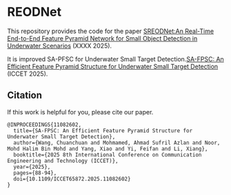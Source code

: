 # REODNet
This repository provides the code for the paper [SREODNet:An Real-Time End-to-End Feature Pyramid Network for Small Object Detection in Underwater Scenarios](https://xxxxxxxx) (XXXX 2025).

It is improved SA-PFSC for Underwater Small Target Detection.[SA-FPSC: An Efficient Feature Pyramid Structure for Underwater Small Target Detection](https://ieeexplore.ieee.org/document/11082602) (ICCET 2025).





## Citation
If this work is helpful for you, please cite our paper.

```
@INPROCEEDINGS{11082602,
  title={SA-FPSC: An Efficient Feature Pyramid Structure for Underwater Small Target Detection}, 
  author={Wang, Chuanchuan and Mohmamed, Ahmad Sufril Azlan and Noor, Mohd Halim Bin Mohd and Yang, Xiao and Yi, Feifan and Li, Xiang},
  booktitle={2025 8th International Conference on Communication Engineering and Technology (ICCET)}, 
  year={2025},
  pages={88-94},
  doi={10.1109/ICCET65872.2025.11082602}
}
```
